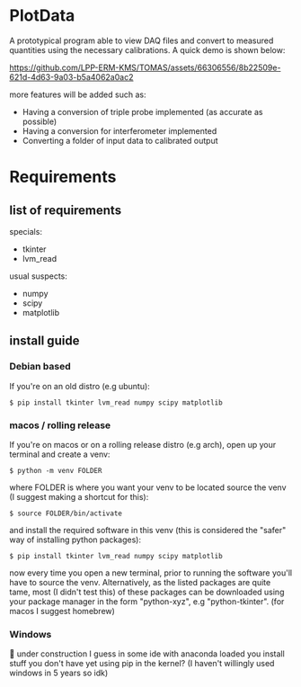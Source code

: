 # PlotData

A prototypical program able to view DAQ files and convert to measured quantities using the necessary calibrations. 
A quick demo is shown below:

https://github.com/LPP-ERM-KMS/TOMAS/assets/66306556/8b22509e-621d-4d63-9a03-b5a4062a0ac2



more features will be added such as:

- Having a conversion of triple probe implemented (as accurate as possible)
- Having a conversion for interferometer implemented
- Converting a folder of input data to calibrated output

# Requirements

## list of requirements
specials:
- tkinter
- lvm_read

usual suspects:
- numpy
- scipy
- matplotlib

## install guide
### Debian based
If you're on an old distro (e.g ubuntu):
```console
$ pip install tkinter lvm_read numpy scipy matplotlib
```
### macos / rolling release
If you're on macos or on a rolling release distro (e.g arch), open up your
terminal and create a venv:
```console
$ python -m venv FOLDER
```
where FOLDER is where you want your venv to be located
source the venv (I suggest making a shortcut for this):

```console
$ source FOLDER/bin/activate
```
and install the required software in this venv (this is
considered the "safer" way of installing python packages):

```console
$ pip install tkinter lvm_read numpy scipy matplotlib
```

now every time you open a new terminal, prior to running the software you'll have
to source the venv.
Alternatively, as the listed packages are quite tame, most (I didn't test this) of these packages
can be downloaded using your package manager in the form "python-xyz", e.g "python-tkinter".
(for macos I suggest homebrew)

### Windows
🚧 under construction
I guess in some ide with anaconda loaded you install stuff you don't have yet using pip in the kernel? 
(I haven't willingly used windows in 5 years so idk)
